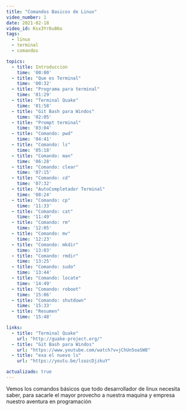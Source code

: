 ```yaml
---
title: "Comandos Basicos de Linux"
video_number: 1
date: 2021-02-18
video_id: Ksx3Yr6u86o
tags:
  - linux
  - terminal
  - comandos

topics:
  - title: Introduccion
    time: '00:00'
  - title: "Que es Terminal"
    time: '00:32'
  - title: "Programa para terminal"
    time: '01:29'
  - title: "Terminal Quake"
    time: '01:58'
  - title: "Git Bash para Windos"
    time: '02:05'
  - title: "Prompt terminal"
    time: '03:04'
  - title: "Comando: pwd"
    time: '04:41'
  - title: "Comando: ls"
    time: '05:18'
  - title: "Comando: man"
    time: '06:28'
  - title: "Comando: clear"
    time: '07:15'
  - title: "Comando: cd"
    time: '07:32'
  - title: "AutoCompletador Terminal"
    time: '08:24'
  - title: "Comando: cp"
    time: '11:33'
  - title: "Comando: cat"
    time: '11:49'
  - title: "Comando: rm"
    time: '12:05'
  - title: "Comando: mv"
    time: '12:23'
  - title: "Comando: mkdir"
    time: '13:03'
  - title: "Comando: rmdir"
    time: '13:25'
  - title: "Comando: sudo"
    time: '13:44'
  - title: "Comando: locate"
    time: '14:49'
  - title: "Comando: roboot"
    time: '15:06'
  - title: "Comando: shutdown"
    time: '15:33'
  - title: "Resumen"
    time: '15:48'

links:
  - title: "Terminal Quake"
    url: "http://guake-project.org/"
  - title: "Git Bash para Windos"
    url: "https://www.youtube.com/watch?v=jChUn5oaSW8"
  - title: "exa el nuevo ls"
    url: "https://youtu.be/lsozcDjzkuY"

actualizado: true
---
```


Vemos los comandos básicos que todo desarrollador de linux necesita saber, para sacarle el mayor provecho a nuestra maquina y empresa nuestro aventura en programación
